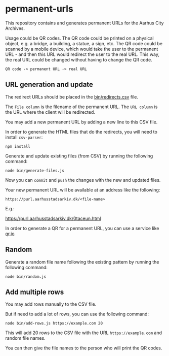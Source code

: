 # permanent-urls

This repository contains and generates permanent URLs for the Aarhus City Archives.

Usage could be QR codes. The QR code could be printed on a physical object, e.g. a bridge, a building, a statue, a sign, etc. The QR code could be scanned by a mobile device, which would take the user to the permanent URL - and then this URL would redirect the user to the real URL. This way, the real URL could be changed without having to change the QR code.


    QR code -> permanent URL -> real URL

## URL generation and update

The redirect URLs should be placed in the [bin/redirects.csv](bin/redirects.csv) file.

The `File column` is the filename of the permanent URL. The `URL column` is the URL where the client will be redirected.

You may add a new permanent URL by adding a new line to this CSV file.

In order to generate the HTML files that do the redirects, you will need to install `csv-parser`:

    npm install

Generate and update existing files (from CSV) by running the following command:

    node bin/generate-files.js

Now you can `commit` and `push` the changes with the new and updated files.

Your new permanent URL will be available at an address like the following:

    https://purl.aarhusstadsarkiv.dk/<file-name>

E.g.:

https://purl.aarhusstadsarkiv.dk/0taceun.html

In order to generate a QR for a permanent URL, you can use a service like [qr.io](https://qr.io/)

## Random

Generate a random file name following the existing pattern by running the following command:

    node bin/random.js

## Add multiple rows

You may add rows manually to the CSV file. 

But if need to add a lot of rows, you can use the following command:

    node bin/add-rows.js https://example.com 20

This will add 20 rows to the CSV file with the URL `https://example.com` and random file names.

You can then give the file names to the person who will print the QR codes.
